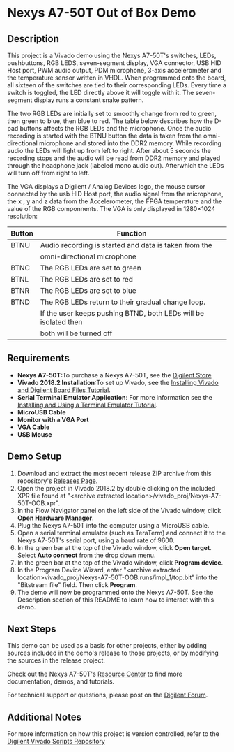 Nexys A7-50T Out of Box Demo 
==============

Description
--------------
This project is a Vivado demo using the Nexys A7-50T's switches, LEDs, pushbuttons, RGB LEDS, seven-segment display, VGA connector, USB HID Host port, PWM audio output, PDM microphone, 3-axis accelerometer and the temperature sensor written in VHDL. When programmed onto the board, all sixteen of the switches are tied to their corresponding LEDs. Every time a switch is toggled, the LED directly above it will toggle with it. The seven-segment display runs a constant snake pattern.

The two RGB LEDs are initially set to smoothly change from red to green, then green to blue, then blue to red. The table below describes how the D-pad buttons affects the RGB LEDs and the microphone. Once the audio recording is started with the BTNU button the data is taken from the omni-directional microphone and stored into the DDR2 memory. While recording audio the LEDs will light up from left to right. After about 5 seconds the recording stops and the audio will be read from DDR2 memory and played through the headphone jack (labeled mono audio out). Afterwhich the LEDs will turn off from right to left.

The VGA displays a  Digilent / Analog Devices logo, the mouse cursor connected by the usb HID Host port, the audio signal from the microphone, the x , y and z data from the Accelerometer, the FPGA temperature and the value of the RGB componnents. The VGA is only displayed in 1280×1024 resolution:


| Button | Function                                                          |
| ------ | ----------------------------------------------------------------- |
| BTNU   | Audio recording is started and data is taken from the              |
|        | omni-directional microphone                                       |
| BTNC   | The RGB LEDs are set to green                                     |                                    
| BTNL   | The RGB LEDs are set to red                                       |
| BTNR   | The RGB LEDs are set to blue                                      |
| BTND   | The RGB LEDs return to their gradual change loop.                 |
|        | If the user keeps pushing BTND, both LEDs will be isolated then   |
|        | both will be turned off                                           |   


Requirements
--------------
* **Nexys A7-50T**:To purchase a Nexys A7-50T, see the [Digilent Store](FIXME)
* **Vivado 2018.2 Installation**:To set up Vivado, see the [Installing Vivado and Digilent Board Files Tutorial](https://reference.digilentinc.com/vivado/installing-vivado/start).
* **Serial Terminal Emulator Application**: For more information see the [Installing and Using a Terminal Emulator Tutorial](https://reference.digilentinc.com/learn/programmable-logic/tutorials/tera-term).
* **MicroUSB Cable**
* **Monitor with a VGA Port**
* **VGA Cable**
* **USB Mouse**
 
Demo Setup
--------------
1. Download and extract the most recent release ZIP archive from this repository's [Releases Page](https://github.com/Digilent/Nexys-A7-50T-OOB/releases).
2. Open the project in Vivado 2018.2 by double clicking on the included XPR file found at "\<archive extracted location\>/vivado_proj/Nexys-A7-50T-OOB.xpr".
3. In the Flow Navigator panel on the left side of the Vivado window, click **Open Hardware Manager**.
4. Plug the Nexys A7-50T into the computer using a MicroUSB cable.
5. Open a serial terminal emulator (such as TeraTerm) and connect it to the Nexys A7-50T's serial port, using a baud rate of 9600.
6. In the green bar at the top of the Vivado window, click **Open target**. Select **Auto connect** from the drop down menu.
7. In the green bar at the top of the Vivado window, click **Program device**.
8. In the Program Device Wizard, enter "\<archive extracted location\>vivado_proj/Nexys-A7-50T-OOB.runs/impl_1/top.bit" into the "Bitstream file" field. Then click **Program**.
9. The demo will now be programmed onto the Nexys A7-50T. See the Description section of this README to learn how to interact with this demo.

Next Steps
--------------
This demo can be used as a basis for other projects, either by adding sources included in the demo's release to those projects, or by modifying the sources in the release project.

Check out the Nexys A7-50T's [Resource Center](https://reference.digilentinc.com/reference/programmable-logic/nexys-a7/start) to find more documentation, demos, and tutorials.

For technical support or questions, please post on the [Digilent Forum](https://forum.digilentinc.com).

Additional Notes
--------------
For more information on how this project is version controlled, refer to the [Digilent Vivado Scripts Repository](https://github.com/digilent/digilent-vivado-scripts)
